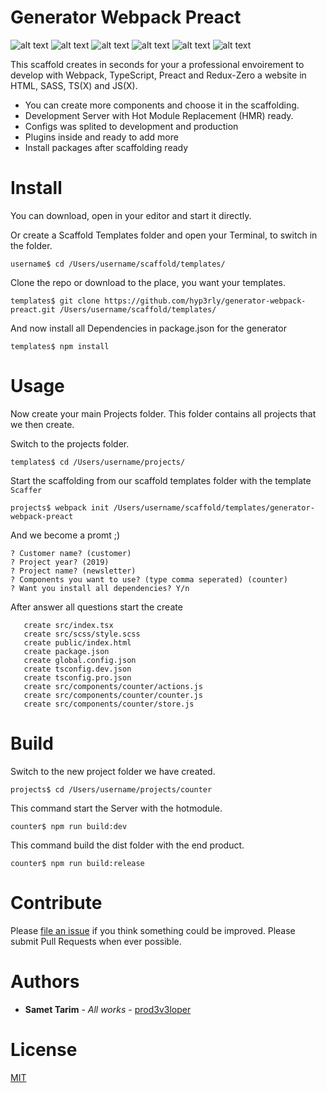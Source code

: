 # Generator Webpack Preact

![alt text](https://img.shields.io/npm/v/generator-webpack-preact.svg?style=flat "NPM Version")
![alt text](https://img.shields.io/npm/l/generator-webpack-preact.svg?style=flat "License")
![alt text](https://img.shields.io/github/languages/count/hyp3rly/generator-webpack-preact.svg?style=flat "Language Count")
![alt text](https://img.shields.io/github/commit-activity/m/hyp3rly/generator-webpack-preact.svg?style=flat "Commit Activity")
![alt text](https://img.shields.io/bundlephobia/min/generator-webpack-preact.svg?style=flat "Minified")
![alt text](https://img.shields.io/bundlephobia/minzip/generator-webpack-preact.svg?style=flat "Minified & Gzipped")

This scaffold creates in seconds for your a professional envoirement to develop with Webpack, TypeScript, Preact and Redux-Zero a website in HTML, SASS, TS(X) and JS(X).

- You can create more components and choose it in the scaffolding.
- Development Server with Hot Module Replacement (HMR) ready.
- Configs was splited to development and production
- Plugins inside and ready to add more
- Install packages after scaffolding ready

# Install

You can download, open in your editor and start it directly.

Or create a Scaffold Templates folder and open your Terminal, to switch in the folder.
```
username$ cd /Users/username/scaffold/templates/
```

Clone the repo or download to the place, you want your templates.
```
templates$ git clone https://github.com/hyp3rly/generator-webpack-preact.git /Users/username/scaffold/templates/
```

And now install all Dependencies in package.json for the generator
```
templates$ npm install
```

# Usage

Now create your main Projects folder. This folder contains all projects that we then create.

Switch to the projects folder.
```
templates$ cd /Users/username/projects/
```

Start the scaffolding from our scaffold templates folder with the template `Scaffer`
```
projects$ webpack init /Users/username/scaffold/templates/generator-webpack-preact
```

And we become a promt ;)

```
? Customer name? (customer)
? Project year? (2019)
? Project name? (newsletter)
? Components you want to use? (type comma seperated) (counter)
? Want you install all dependencies? Y/n
```

After answer all questions start the create 
```
   create src/index.tsx
   create src/scss/style.scss
   create public/index.html
   create package.json
   create global.config.json
   create tsconfig.dev.json
   create tsconfig.pro.json
   create src/components/counter/actions.js
   create src/components/counter/counter.js
   create src/components/counter/store.js
```

# Build

Switch to the new project folder we have created.
```
projects$ cd /Users/username/projects/counter
```

This command start the Server with the hotmodule.
```
counter$ npm run build:dev
```
This command build the dist folder with the end product.
```
counter$ npm run build:release
```

# Contribute

Please [file an issue](https://github.com/hyp3rly/generator-webpack-preact/issues) if you
think something could be improved. Please submit Pull Requests when ever
possible.

# Authors

* **Samet Tarim** - *All works* - [prod3v3loper](https://www.tnado.com/author/prod3v3loper/)

# License

[MIT](https://github.com/hyp3rly/generator-webpack-preact/blob/master/LICENSE)
